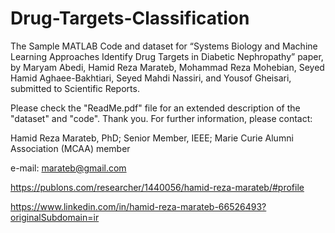 # Drug-Targets-Classification
The Sample MATLAB Code and dataset for “Systems Biology and Machine Learning Approaches Identify Drug Targets in Diabetic Nephropathy” paper,  by Maryam Abedi, Hamid Reza Marateb, Mohammad Reza Mohebian, Seyed Hamid Aghaee-Bakhtiari, Seyed Mahdi Nassiri, and Yousof Gheisari, submitted to Scientific Reports.

Please check the "ReadMe.pdf" file for an extended description of the "dataset" and "code". Thank you.
For further information, please contact:

Hamid Reza Marateb, PhD;
Senior Member, IEEE;
Marie Curie Alumni Association (MCAA) member

e-mail: marateb@gmail.com 

https://publons.com/researcher/1440056/hamid-reza-marateb/#profile

https://www.linkedin.com/in/hamid-reza-marateb-66526493?originalSubdomain=ir

